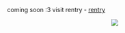 coming soon :3 visit rentry - [rentry](https://rentry.co/resurrection)

<p align="center">
  <img src="https://files.catbox.moe/347jdz.png">
</p>
